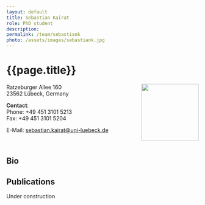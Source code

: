 ```yaml
---
layout: default
title: Sebastian Kairat
role: PhD student
description:
permalink: /team/sebastiank
photo: /assets/images/sebastiank.jpg
---
```


# {{page.title}}

<img src="{{page.photo}}" width="150px" style="float: right">

Ratzeburger Allee 160\
23562 Lübeck, Germany

__Contact__:\
Phone: +49 451 3101 5213\
Fax:   +49 451 3101 5204 

E-Mail: [sebastian.kairat@uni-luebeck.de](mailto:sebastian.kairat@uni-luebeck.de)

<br />


## Bio



## Publications

Under construction

